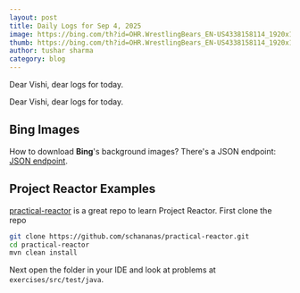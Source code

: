 ```yaml
---
layout: post
title: Daily Logs for Sep 4, 2025
image: https://bing.com/th?id=OHR.WrestlingBears_EN-US4338158114_1920x1080.jpg&rf=LaDigue_1920x1080.jpg&pid=hp&w=437&utm_source=chatgpt.com
thumb: https://bing.com/th?id=OHR.WrestlingBears_EN-US4338158114_1920x1080.jpg&rf=LaDigue_1920x1080.jpg&pid=hp&w=437&utm_source=chatgpt.com
author: tushar sharma
category: blog
---
```




Dear Vishi, dear logs for today.<!-- truncate_here -->

Dear Vishi, dear logs for today.


## Bing Images

How to download **Bing**'s background images? There's a JSON endpoint: [JSON endpoint](http://www.bing.com/HPImageArchive.aspx?format=js&idx=0&n=1&mkt=en-US).

## Project Reactor Examples

[practical-reactor](https://github.com/schananas/practical-reactor) is a great repo to learn Project Reactor. First clone the repo

```bash
git clone https://github.com/schananas/practical-reactor.git 
cd practical-reactor
mvn clean install
```

Next open the folder in your IDE and look at problems at `exercises/src/test/java`.
